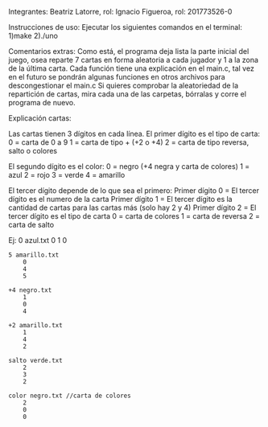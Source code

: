 Integrantes:
	Beatriz Latorre, rol:
	Ignacio Figueroa, rol: 201773526-0

Instrucciones de uso:
	Ejecutar los siguientes comandos en el terminal:
	1)make
	2)./uno

Comentarios extras:
	Como está, el programa deja lista la parte inicial del juego, osea reparte 7 cartas en forma aleatoria a cada jugador y 1 a la zona de la última carta.
	Cada función tiene una explicación en el main.c, tal vez en el futuro se pondrán algunas funciones en otros archivos para descongestionar el main.c
	Si quieres comprobar la aleatoriedad de la repartición de cartas, mira cada una de las carpetas, bórralas y corre el programa de nuevo.

Explicación cartas:

Las cartas tienen 3 dígitos en cada línea.
El primer dígito es el tipo de carta:
	0 = carta de 0 a 9
	1 = carta de tipo + (+2 o +4)
	2 = carta de tipo reversa, salto o colores
	
El segundo dígito es el color:
	0 = negro (+4 negra y carta de colores)
	1 = azul
	2 = rojo
	3 = verde
	4 = amarillo

El tercer dígito depende de lo que sea el primero:
	Primer dígito 0 = El tercer dígito es el numero de la carta
	Primer dígito 1 = El tercer dígito es la cantidad de cartas para las cartas más (solo hay 2 y 4)
	Primer dígito 2 = El tercer dígito es el tipo de carta 
		0 = carta de colores
		1 = carta de reversa
		2 = carta de salto
		
Ej:
	0 azul.txt 
		0
		1
		0
	
	5 amarillo.txt
		0
		4
		5
		
	+4 negro.txt
		1
		0
		4
		
	+2 amarillo.txt
		1
		4
		2
		
	salto verde.txt
		2
		3
		2
		
	color negro.txt //carta de colores
		2
		0
		0
		